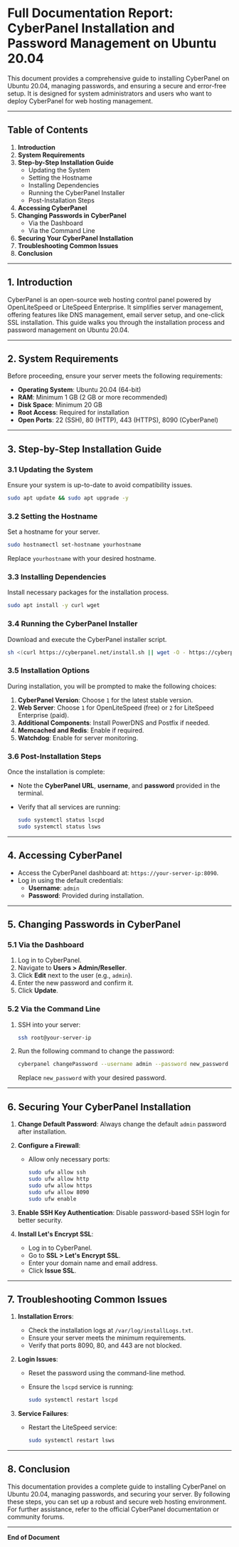# **Full Documentation Report: CyberPanel Installation and Password Management on Ubuntu 20.04**

This document provides a comprehensive guide to installing CyberPanel on Ubuntu 20.04, managing passwords, and ensuring a secure and error-free setup. It is designed for system administrators and users who want to deploy CyberPanel for web hosting management.

---

## **Table of Contents**
1. **Introduction**
2. **System Requirements**
3. **Step-by-Step Installation Guide**
   - Updating the System
   - Setting the Hostname
   - Installing Dependencies
   - Running the CyberPanel Installer
   - Post-Installation Steps
4. **Accessing CyberPanel**
5. **Changing Passwords in CyberPanel**
   - Via the Dashboard
   - Via the Command Line
6. **Securing Your CyberPanel Installation**
7. **Troubleshooting Common Issues**
8. **Conclusion**

---

## **1. Introduction**
CyberPanel is an open-source web hosting control panel powered by OpenLiteSpeed or LiteSpeed Enterprise. It simplifies server management, offering features like DNS management, email server setup, and one-click SSL installation. This guide walks you through the installation process and password management on Ubuntu 20.04.

---

## **2. System Requirements**
Before proceeding, ensure your server meets the following requirements:
- **Operating System**: Ubuntu 20.04 (64-bit)
- **RAM**: Minimum 1 GB (2 GB or more recommended)
- **Disk Space**: Minimum 20 GB
- **Root Access**: Required for installation
- **Open Ports**: 22 (SSH), 80 (HTTP), 443 (HTTPS), 8090 (CyberPanel)

---

## **3. Step-by-Step Installation Guide**

### **3.1 Updating the System**
Ensure your system is up-to-date to avoid compatibility issues.

```bash
sudo apt update && sudo apt upgrade -y
```

### **3.2 Setting the Hostname**
Set a hostname for your server.

```bash
sudo hostnamectl set-hostname yourhostname
```

Replace `yourhostname` with your desired hostname.

### **3.3 Installing Dependencies**
Install necessary packages for the installation process.

```bash
sudo apt install -y curl wget
```

### **3.4 Running the CyberPanel Installer**
Download and execute the CyberPanel installer script.

```bash
sh <(curl https://cyberpanel.net/install.sh || wget -O - https://cyberpanel.net/install.sh)
```

### **3.5 Installation Options**
During installation, you will be prompted to make the following choices:
1. **CyberPanel Version**: Choose `1` for the latest stable version.
2. **Web Server**: Choose `1` for OpenLiteSpeed (free) or `2` for LiteSpeed Enterprise (paid).
3. **Additional Components**: Install PowerDNS and Postfix if needed.
4. **Memcached and Redis**: Enable if required.
5. **Watchdog**: Enable for server monitoring.

### **3.6 Post-Installation Steps**
Once the installation is complete:
- Note the **CyberPanel URL**, **username**, and **password** provided in the terminal.
- Verify that all services are running:

  ```bash
  sudo systemctl status lscpd
  sudo systemctl status lsws
  ```

---

## **4. Accessing CyberPanel**
- Access the CyberPanel dashboard at: `https://your-server-ip:8090`.
- Log in using the default credentials:
  - **Username**: `admin`
  - **Password**: Provided during installation.

---

## **5. Changing Passwords in CyberPanel**

### **5.1 Via the Dashboard**
1. Log in to CyberPanel.
2. Navigate to **Users > Admin/Reseller**.
3. Click **Edit** next to the user (e.g., `admin`).
4. Enter the new password and confirm it.
5. Click **Update**.

### **5.2 Via the Command Line**
1. SSH into your server:

   ```bash
   ssh root@your-server-ip
   ```

2. Run the following command to change the password:

   ```bash
   cyberpanel changePassword --username admin --password new_password
   ```

   Replace `new_password` with your desired password.

---

## **6. Securing Your CyberPanel Installation**
1. **Change Default Password**: Always change the default `admin` password after installation.
2. **Configure a Firewall**:
   - Allow only necessary ports:

     ```bash
     sudo ufw allow ssh
     sudo ufw allow http
     sudo ufw allow https
     sudo ufw allow 8090
     sudo ufw enable
     ```

3. **Enable SSH Key Authentication**: Disable password-based SSH login for better security.
4. **Install Let's Encrypt SSL**:
   - Log in to CyberPanel.
   - Go to **SSL > Let's Encrypt SSL**.
   - Enter your domain name and email address.
   - Click **Issue SSL**.

---

## **7. Troubleshooting Common Issues**
1. **Installation Errors**:
   - Check the installation logs at `/var/log/installLogs.txt`.
   - Ensure your server meets the minimum requirements.
   - Verify that ports 8090, 80, and 443 are not blocked.

2. **Login Issues**:
   - Reset the password using the command-line method.
   - Ensure the `lscpd` service is running:

     ```bash
     sudo systemctl restart lscpd
     ```

3. **Service Failures**:
   - Restart the LiteSpeed service:

     ```bash
     sudo systemctl restart lsws
     ```

---

## **8. Conclusion**
This documentation provides a complete guide to installing CyberPanel on Ubuntu 20.04, managing passwords, and securing your server. By following these steps, you can set up a robust and secure web hosting environment. For further assistance, refer to the official CyberPanel documentation or community forums.

---

**End of Document**
